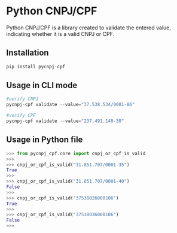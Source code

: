 # Python CNPJ/CPF

Python CNPJ/CPF is a library created to validate the entered value, indicating whether it is a valid CNPJ or CPF.

## Installation

```py
pip install pycnpj-cpf
```


## Usage in CLI mode

```py
#verify CNPJ
pycnpj-cpf validate --value="37.538.534/0001-86"

#verify CPF
pycnpj-cpf validate --value="237.491.140-30"
```

## Usage in Python file

```py
>>> from pycnpj_cpf.core import cnpj_or_cpf_is_valid
>>> 
>>> cnpj_or_cpf_is_valid("31.851.707/0001-35")
True
>>> 
>>> cnpj_or_cpf_is_valid("31.851.707/0001-40")
False
>>> 
>>> cnpj_or_cpf_is_valid("37538026000106")
True
>>> 
>>> cnpj_or_cpf_is_valid("37538036000106")
False
>>>
```
